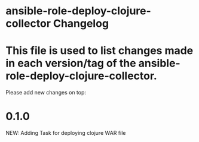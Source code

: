 # ansible-role-deploy-clojure-collector Changelog

This file is used to list changes made in each version/tag of the ansible-role-deploy-clojure-collector.
=======================================
Please add new changes on top:

# 0.1.0
NEW: Adding Task for deploying clojure WAR file
